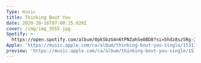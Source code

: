```yaml
---
Type: music
title: Thinking Bout You
date: 2020-10-16T07:00:25.626Z
cover: /img/img_3555.jpg
Spotify: >-
  https://open.spotify.com/album/0pkSbzG4n6tPNZahSe8BD8?si=5hdz8szSRg-3x9DESAMmHQ
Apple: 'https://music.apple.com/ca/album/thinking-bout-you-single/1531728633'
preview: 'https://music.apple.com/ca/album/thinking-bout-you-single/1531728633'
---
```


